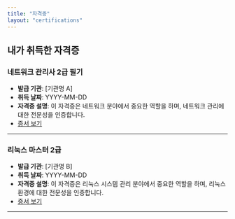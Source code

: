 ```yaml
---
title: "자격증"
layout: "certifications"
---
```


## 내가 취득한 자격증

### 네트워크 관리사 2급 필기
- **발급 기관**: [기관명 A]
- **취득 날짜**: YYYY-MM-DD
- **자격증 설명**: 이 자격증은 네트워크 분야에서 중요한 역할을 하며, 네트워크 관리에 대한 전문성을 인증합니다.
- [증서 보기](license1.jpg)

---

### 리눅스 마스터 2급
- **발급 기관**: [기관명 B]
- **취득 날짜**: YYYY-MM-DD
- **자격증 설명**: 이 자격증은 리눅스 시스템 관리 분야에서 중요한 역할을 하며, 리눅스 환경에 대한 전문성을 인증합니다.
- [증서 보기](license2.jpg)

---
